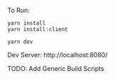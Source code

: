To Run:

```
yarn install
yarn install:client

yarn dev
```

Dev Server: http://localhost:8080/

TODO: Add Generic Build Scripts